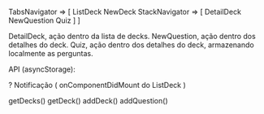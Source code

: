 TabsNavigator => [
  ListDeck
  NewDeck
  StackNavigator => [
    DetailDeck
    NewQuestion
    Quiz
  ]
]

DetailDeck, ação dentro da lista de decks.
NewQuestion, ação dentro dos detalhes do deck.
Quiz, ação dentro dos detalhes do deck, armazenando localmente as perguntas.


API (asyncStorage):

? Notificação ( onComponentDidMount do ListDeck )

getDecks()
getDeck()
addDeck()
addQuestion()